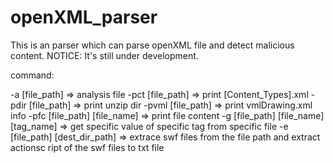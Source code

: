 openXML_parser
==============

This is an parser which can parse openXML file and detect malicious content.
NOTICE: It's still under development.

command:

-a [file_path]                          => analysis file
-pct [file_path]                        => print [Content_Types].xml
-pdir [file_path]                       => print unzip dir
-pvml [file_path]                       => print vmlDrawing.xml info
-pfc [file_path] [file_name]            => print file content
-g [file_path] [file_name] [tag_name]   => get specific value of specific tag from specific file
-e [file_path] [dest_dir_path]          => extrace swf files from the file path and extract actionsc
ript of the swf files to txt file
